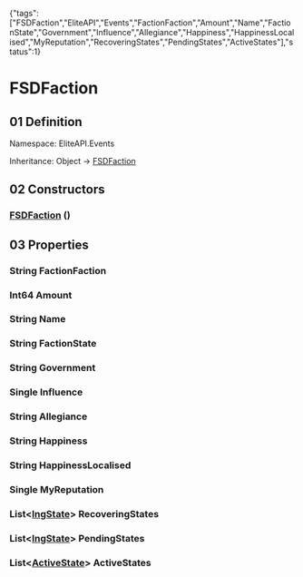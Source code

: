 {"tags":["FSDFaction","EliteAPI","Events","FactionFaction","Amount","Name","FactionState","Government","Influence","Allegiance","Happiness","HappinessLocalised","MyReputation","RecoveringStates","PendingStates","ActiveStates"],"status":1}

# FSDFaction

## 01 Definition

Namespace: <span class='code'>EliteAPI.Events</span>

Inheritance: <span class='code'>Object</span> → <span class='code'>[FSDFaction](../../EliteAPI/Events/FSDFaction.html)</span>

## 02 Constructors

### <span class='code'>[FSDFaction](../../EliteAPI/Events/FSDFaction.html)</span> ()

## 03 Properties

### <span class='code'>String</span> FactionFaction

### <span class='code'>Int64</span> Amount

### <span class='code'>String</span> Name

### <span class='code'>String</span> FactionState

### <span class='code'>String</span> Government

### <span class='code'>Single</span> Influence

### <span class='code'>String</span> Allegiance

### <span class='code'>String</span> Happiness

### <span class='code'>String</span> HappinessLocalised

### <span class='code'>Single</span> MyReputation

### <span class='code'>List<[IngState](../../EliteAPI/Events/IngState.html)></span> RecoveringStates

### <span class='code'>List<[IngState](../../EliteAPI/Events/IngState.html)></span> PendingStates

### <span class='code'>List<[ActiveState](../../EliteAPI/Events/ActiveState.html)></span> ActiveStates

